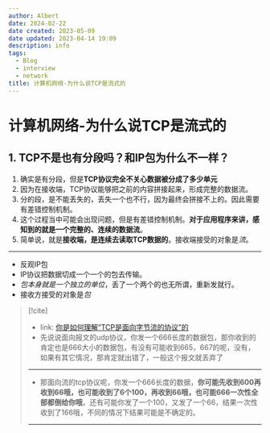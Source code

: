```yaml
---
author: Albert
date: 2024-02-22
date created: 2023-05-09
date updated: 2023-04-14 19:09
description: info
tags:
  - Blog
  - interview
  - network
title: 计算机网络-为什么说TCP是流式的
---
```


# 计算机网络-为什么说TCP是流式的

## 1. TCP不是也有分段吗？和IP包为什么不一样？

1. 确实是有分段，但是**TCP协议完全不关心数据被分成了多少单元**
2. 因为在接收端，TCP协议能够把之前的内容拼接起来，形成完整的数据流。
3. 分的段，是不能丢失的，丢失一个也不行，因为最终会拼接不上的。因此需要有差错控制机制。
4. 这个过程当中可能会出现问题，但是有差错控制机制。**对于应用程序来讲，感知到的就是一个完整的、连续的数据流**。
5. 简单说，就是**接收端，是连续去读取TCP数据的**。接收端接受的对象是*流*。

---

- 反观IP包
- IP协议把数据切成一个一个的包去传输。
- _包本身就是一个独立的单位_，丢了一个两个的也无所谓，重新发就行。
- 接收方接受的对象是*包*

> [!cite]
>
> - link: [你是如何理解“TCP是面向字节流的协议”的](https://www.zhihu.com/question/602003556/answer/3057589155)
> - 先说说面向报文的udp协议，你发一个666长度的数据包，那你收到的肯定也是666大小的数据包，有没有可能收到665，667的呢，没有，如果有其它情况，那肯定就出错了，一般这个报文就丢弃了
>
> ---
>
> - 那面向流的tcp协议呢，你发一个666长度的数据，**你可能先收到600再收到66哦，也可能收到了6个100，再收到66哦，也可能666一次性全部都倒给你哦**，还有可能你发了一个100，又发了一个66，结果一次性收到了166哦，不同的情况下结果可能是不确定的。
>
> ---

